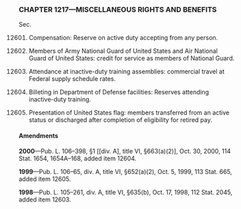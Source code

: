 ### **CHAPTER 1217—MISCELLANEOUS RIGHTS AND BENEFITS** ###

Sec.

12601. Compensation: Reserve on active duty accepting from any person.

12602. Members of Army National Guard of United States and Air National Guard of United States: credit for service as members of National Guard.

12603. Attendance at inactive-duty training assemblies: commercial travel at Federal supply schedule rates.

12604. Billeting in Department of Defense facilities: Reserves attending inactive-duty training.

12605. Presentation of United States flag: members transferred from an active status or discharged after completion of eligibility for retired pay.

#### Amendments ####

**2000**—Pub. L. 106–398, §1 [[div. A], title VI, §663(a)(2)], Oct. 30, 2000, 114 Stat. 1654, 1654A–168, added item 12604.

**1999**—Pub. L. 106–65, div. A, title VI, §652(a)(2), Oct. 5, 1999, 113 Stat. 665, added item 12605.

**1998**—Pub. L. 105–261, div. A, title VI, §635(b), Oct. 17, 1998, 112 Stat. 2045, added item 12603.